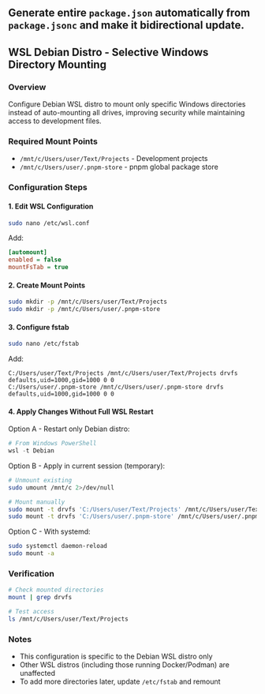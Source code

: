 ## Generate entire `package.json` automatically from `package.jsonc` and make it bidirectional update.

## WSL Debian Distro - Selective Windows Directory Mounting

### Overview
Configure Debian WSL distro to mount only specific Windows directories instead of auto-mounting all drives, improving security while maintaining access to development files.

### Required Mount Points

- `/mnt/c/Users/user/Text/Projects` - Development projects
- `/mnt/c/Users/user/.pnpm-store` - pnpm global package store

### Configuration Steps

#### 1. Edit WSL Configuration
```bash
sudo nano /etc/wsl.conf
```

Add:
```ini
[automount]
enabled = false
mountFsTab = true
```

#### 2. Create Mount Points
```bash
sudo mkdir -p /mnt/c/Users/user/Text/Projects
sudo mkdir -p /mnt/c/Users/user/.pnpm-store
```

#### 3. Configure fstab
```bash
sudo nano /etc/fstab
```

Add:
```
C:/Users/user/Text/Projects /mnt/c/Users/user/Text/Projects drvfs defaults,uid=1000,gid=1000 0 0
C:/Users/user/.pnpm-store /mnt/c/Users/user/.pnpm-store drvfs defaults,uid=1000,gid=1000 0 0
```

#### 4. Apply Changes Without Full WSL Restart

Option A - Restart only Debian distro:
```powershell
# From Windows PowerShell
wsl -t Debian
```

Option B - Apply in current session (temporary):
```bash
# Unmount existing
sudo umount /mnt/c 2>/dev/null

# Mount manually
sudo mount -t drvfs 'C:/Users/user/Text/Projects' /mnt/c/Users/user/Text/Projects -o uid=1000,gid=1000
sudo mount -t drvfs 'C:/Users/user/.pnpm-store' /mnt/c/Users/user/.pnpm-store -o uid=1000,gid=1000
```

Option C - With systemd:
```bash
sudo systemctl daemon-reload
sudo mount -a
```

### Verification
```bash
# Check mounted directories
mount | grep drvfs

# Test access
ls /mnt/c/Users/user/Text/Projects
```

### Notes
- This configuration is specific to the Debian WSL distro only
- Other WSL distros (including those running Docker/Podman) are unaffected
- To add more directories later, update `/etc/fstab` and remount
